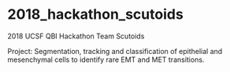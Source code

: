 # 2018_hackathon_scutoids
2018 UCSF QBI Hackathon Team Scutoids

Project: Segmentation, tracking and classification of epithelial and mesenchymal cells to identify rare EMT and MET transitions.
